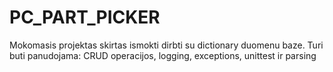 # PC_PART_PICKER
Mokomasis projektas skirtas ismokti dirbti su dictionary duomenu baze. Turi buti panudojama: CRUD operacijos, logging, exceptions, unittest ir parsing
